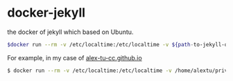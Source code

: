 # docker-jekyll
the docker of jekyll which based on Ubuntu.  
```bash
$docker run --rm -v /etc/localtime:/etc/localtime -v ${path-to-jekyll-on-host}:/srv/jekyll -it -p ${port-in-jekyll-config}:${port-in-jekyll-config} --name docker-jekyll-test alextucc/docker-jekyll
```

For example, in my case of [alex-tu-cc.github.io](https://github.com/alex-tu-cc/alex-tu-cc.github.io)
```bash
$ docker run --rm -v /etc/localtime:/etc/localtime -v /home/alextu/private/blog/alex-tu-cc.github.io:/srv/jekyll -it -p 4001:4001 --name docker-jekyll-test alextucc/docker-jekyll
```
